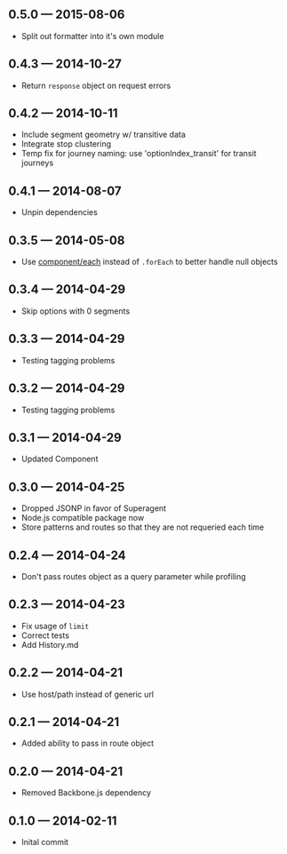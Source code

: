 
## 0.5.0 — 2015-08-06

* Split out formatter into it's own module

## 0.4.3 — 2014-10-27

* Return `response` object on request errors

## 0.4.2 — 2014-10-11

* Include segment geometry w/ transitive data
* Integrate stop clustering
* Temp fix for journey naming: use 'optionIndex_transit' for transit journeys

## 0.4.1 — 2014-08-07

* Unpin dependencies

## 0.3.5 — 2014-05-08

* Use [component/each](https://github.com/component/each) instead of `.forEach` to better handle null objects

## 0.3.4 — 2014-04-29

* Skip options with 0 segments

## 0.3.3 — 2014-04-29

* Testing tagging problems

## 0.3.2 — 2014-04-29

* Testing tagging problems

## 0.3.1 — 2014-04-29

* Updated Component

## 0.3.0 — 2014-04-25

* Dropped JSONP in favor of Superagent
* Node.js compatible package now
* Store patterns and routes so that they are not requeried each time

## 0.2.4 — 2014-04-24

* Don't pass routes object as a query parameter while profiling

## 0.2.3 — 2014-04-23

* Fix usage of `limit`
* Correct tests
* Add History.md

## 0.2.2 — 2014-04-21

* Use host/path instead of generic url

## 0.2.1 — 2014-04-21

* Added ability to pass in route object

## 0.2.0 — 2014-04-21

* Removed Backbone.js dependency

## 0.1.0 — 2014-02-11

* Inital commit
